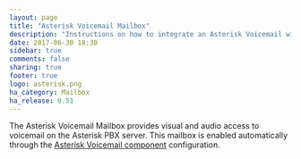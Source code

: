 ```yaml
---
layout: page
title: "Asterisk Voicemail Mailbox"
description: "Instructions on how to integrate an Asterisk Voicemail within Home Assistant."
date: 2017-06-30 18:30
sidebar: true
comments: false
sharing: true
footer: true
logo: asterisk.png
ha_category: Mailbox
ha_release: 0.51
---
```


The Asterisk Voicemail Mailbox provides visual and audio access to voicemail on the Asterisk PBX server. This mailbox is enabled automatically through the [Asterisk Voicemail component](/components/asterisk_mbox/) configuration.
